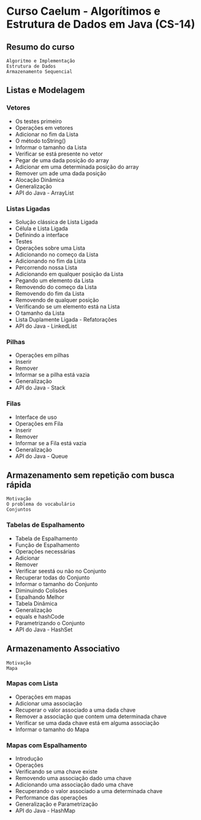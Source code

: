 # Curso Caelum - Algorítimos e Estrutura de Dados em Java (CS-14)

## Resumo do curso

	Algoritmo e Implementação
	Estrutura de Dados
	Armazenamento Sequencial

## Listas e Modelagem

### Vetores

- Os testes primeiro
- Operações em vetores
- Adicionar no fim da Lista
- O método toString()
- Informar o tamanho da Lista
- Verificar se está presente no vetor
- Pegar de uma dada posição do array
- Adicionar em uma determinada posição do array
- Remover um ade uma dada posição
- Alocação Dinâmica
- Generalização
- API do Java - ArrayList

### Listas Ligadas

- Solução clássica de Lista Ligada
- Célula e Lista Ligada 
- Definindo a interface
- Testes
- Operações sobre uma Lista
- Adicionando no começo da Lista 
- Adicionando no fim da Lista
- Percorrendo nossa Lista
- Adicionando em qualquer posição da Lista
- Pegando um elemento da Lista 
- Removendo do começo da Lista 
- Removendo do fim da Lista 
- Removendo de qualquer posição 
- Verificando se um elemento está na Lista 
- O tamanho da Lista
- Lista Duplamente Ligada - Refatorações
- API do Java - LinkedList

### Pilhas

- Operações em pilhas
- Inserir
- Remover 
- Informar se a pilha está vazia 
- Generalização
- API do Java - Stack


### Filas
- Interface de uso
- Operações em Fila
- Inserir
- Remover
- Informar se a Fila está vazia
- Generalização
- API do Java - Queue


## Armazenamento sem repetição com busca rápida

	Motivação
	O problema do vocabulário
	Conjuntos


### Tabelas de Espalhamento

- Tabela de Espalhamento
- Função de Espalhamento
- Operações necessárias
- Adicionar
- Remover
- Verificar seestá ou não no Conjunto
- Recuperar todas do Conjunto
- Informar o tamanho do Conjunto
- Diminuindo Colisões
- Espalhando Melhor
- Tabela Dinâmica
- Generalização
- equals e hashCode
- Parametrizando o Conjunto
- API do Java - HashSet

## Armazenamento Associativo

	Motivação
	Mapa

### Mapas com Lista

- Operações em mapas
- Adicionar uma associação
- Recuperar o valor associado a uma dada chave
- Remover a associação que contem uma determinada chave
- Verificar se uma dada chave está em alguma associação
- Informar o tamanho do Mapa

### Mapas com Espalhamento

- Introdução
- Operações
- Verificando se uma chave existe
- Removendo uma associação dado uma chave
- Adicionando uma associação dado uma chave
- Recuperando o valor associado a uma determinada chave
- Performance das operações
- Generalização e Parametrização
- API do Java - HashMap